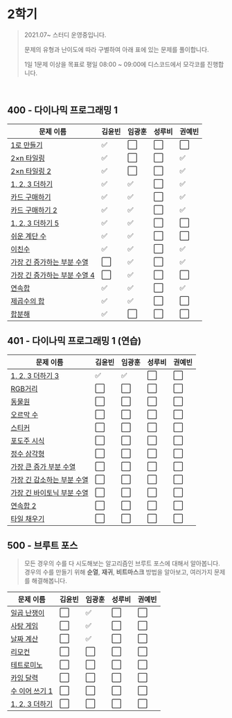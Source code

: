# 2학기

> 2021.07~ 스터디 운영중입니다. 
>
> 문제의 유형과 난이도에 따라 구별하여 아래 표에 있는 문제를 풀이합니다. 
>
> 1일 1문제 이상을 목표로 평일 08:00 ~ 09:00에 디스코드에서 모각코를 진행합니다. 



<br>

## 400 - 다이나믹 프로그래밍 1


| 문제 이름                                                    | 김윤빈               | 임광훈               | 성루비               | 권예빈               |
| ------------------------------------------------------------ | -------------------- | -------------------- | -------------------- | -------------------- |
| [1로 만들기](https://www.acmicpc.net/problem/1463)           | :white_check_mark:   | :white_large_square: | :white_large_square: | :white_large_square: |
| [2×n 타일링](https://www.acmicpc.net/problem/11726)          | :white_check_mark:   | :white_large_square: | :white_large_square: | :white_check_mark:   |
| [2×n 타일링 2](https://www.acmicpc.net/problem/11727)        | :white_check_mark:   | :white_large_square: | :white_large_square: | :white_check_mark:   |
| [1, 2, 3 더하기](https://www.acmicpc.net/problem/9095)       | :white_check_mark:   | :white_check_mark:   | :white_large_square: | :white_check_mark:   |
| [카드 구매하기](https://www.acmicpc.net/problem/11052)       | :white_check_mark:   | :white_check_mark:   | :white_large_square: | :white_check_mark:   |
| [카드 구매하기 2](https://www.acmicpc.net/problem/16194)     | :white_check_mark:   | :white_check_mark:   | :white_large_square: | :white_check_mark:   |
| [1, 2, 3 더하기 5](https://www.acmicpc.net/problem/15990)    | :white_check_mark:   | :white_check_mark:   | :white_large_square: | :white_large_square: |
| [쉬운 계단 수](https://www.acmicpc.net/problem/10844)        | :white_check_mark:   | :white_check_mark:   | :white_large_square: | :white_large_square: |
| [이친수](https://www.acmicpc.net/problem/2193)               | :white_check_mark:   | :white_check_mark:   | :white_large_square: | :white_check_mark:   |
| [가장 긴 증가하는 부분 수열](https://www.acmicpc.net/problem/11053) | :white_large_square: | :white_check_mark:   | :white_large_square: | :white_check_mark:   |
| [가장 긴 증가하는 부분 수열 4](https://www.acmicpc.net/problem/14002) | :white_large_square: | :white_check_mark:   | :white_large_square: | :white_large_square: |
| [연속합](https://www.acmicpc.net/problem/1912)               | :white_check_mark:   | :white_check_mark:   | :white_large_square: | :white_check_mark:   |
| [제곱수의 합](https://www.acmicpc.net/problem/1699)          | :white_check_mark:   | :white_check_mark:   | :white_large_square: | :white_large_square: |
| [합분해](https://www.acmicpc.net/problem/2225)               | :white_check_mark:   | :white_large_square: | :white_large_square: | :white_large_square: |



## 401 - 다이나믹 프로그래밍 1 (연습)

| 문제 이름                                                    | 김윤빈               | 임광훈               | 성루비               | 권예빈               |
| ------------------------------------------------------------ | -------------------- | -------------------- | -------------------- | -------------------- |
| [1, 2, 3 더하기 3](https://www.acmicpc.net/problem/15988)    | :white_check_mark:   | :white_check_mark:   | :white_large_square: | :white_large_square: |
| [RGB거리](https://www.acmicpc.net/problem/1149)              | :white_large_square: | :white_large_square: | :white_large_square: | :white_large_square: |
| [동물원](https://www.acmicpc.net/problem/1309)               | :white_large_square: | :white_large_square: | :white_large_square: | :white_large_square: |
| [오르막 수](https://www.acmicpc.net/problem/11057)           | :white_large_square: | :white_large_square: | :white_large_square: | :white_large_square: |
| [스티커](https://www.acmicpc.net/problem/9465)               | :white_large_square: | :white_large_square: | :white_large_square: | :white_large_square: |
| [포도주 시식](https://www.acmicpc.net/problem/2156)          | :white_large_square: | :white_large_square: | :white_large_square: | :white_large_square: |
| [정수 삼각형](https://www.acmicpc.net/problem/1932)          | :white_large_square: | :white_large_square: | :white_large_square: | :white_large_square: |
| [가장 큰 증가 부분 수열](https://www.acmicpc.net/problem/11055) | :white_large_square: | :white_large_square: | :white_large_square: | :white_large_square: |
| [가장 긴 감소하는 부분 수열](https://www.acmicpc.net/problem/11722) | :white_large_square: | :white_large_square: | :white_large_square: | :white_large_square: |
| [가장 긴 바이토닉 부분 수열](https://www.acmicpc.net/problem/11054) | :white_large_square: | :white_large_square: | :white_large_square: | :white_large_square: |
| [연속합 2](https://www.acmicpc.net/problem/13398)            | :white_large_square: | :white_large_square: | :white_large_square: | :white_large_square: |
| [타일 채우기](https://www.acmicpc.net/problem/2133)          | :white_large_square: | :white_large_square: | :white_large_square: | :white_large_square: |



## 500 - 브루트 포스

> 모든 경우의 수를 다 시도해보는 알고리즘인 브루트 포스에 대해서 알아봅니다.
> 경우의 수를 만들기 위해 **순열**, **재귀**, **비트마스크** 방법을 알아보고, 여러가지 문제를 해결해봅니다.



| 문제 이름                                              | 김윤빈               | 임광훈               | 성루비               | 권예빈               |
| ------------------------------------------------------ | -------------------- | -------------------- | -------------------- | -------------------- |
| [일곱 난쟁이](https://www.acmicpc.net/problem/2309)    | :white_large_square: | :white_check_mark:   | :white_large_square: | :white_large_square: |
| [사탕 게임](https://www.acmicpc.net/problem/3085)      | :white_large_square: | :white_check_mark:   | :white_large_square: | :white_large_square: |
| [날짜 계산](https://www.acmicpc.net/problem/1476)      | :white_large_square: | :white_check_mark:   | :white_large_square: | :white_large_square: |
| [리모컨](https://www.acmicpc.net/problem/1107)         | :white_large_square: | :white_large_square: | :white_large_square: | :white_large_square: |
| [테트로미노](https://www.acmicpc.net/problem/14500)    | :white_large_square: | :white_large_square: | :white_large_square: | :white_large_square: |
| [카잉 달력](https://www.acmicpc.net/problem/6064)      | :white_large_square: | :white_large_square: | :white_large_square: | :white_large_square: |
| [수 이어 쓰기 1](https://www.acmicpc.net/problem/1748) | :white_large_square: | :white_large_square: | :white_large_square: | :white_large_square: |
| [1, 2, 3 더하기](https://www.acmicpc.net/problem/9095) | :white_large_square: | :white_large_square: | :white_large_square: | :white_large_square: |